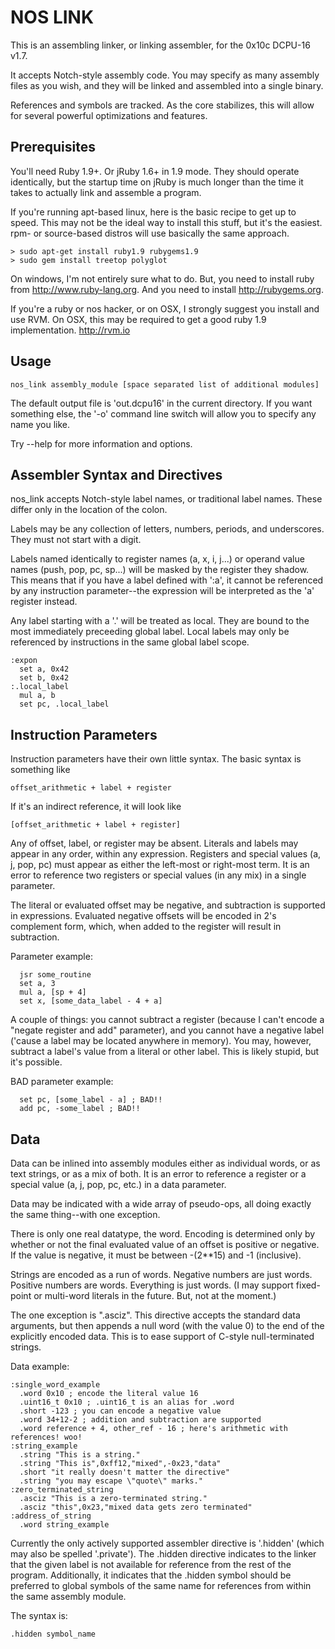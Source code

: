 NOS LINK
========

This is an assembling linker, or linking assembler, for the 0x10c DCPU-16 v1.7.

It accepts Notch-style assembly code. You may specify as many assembly files as you wish, and they will be linked and assembled into a single binary.

References and symbols are tracked. As the core stabilizes, this will allow for several powerful optimizations and features.


Prerequisites
-------------
You'll need Ruby 1.9+. Or jRuby 1.6+ in 1.9 mode. They should operate identically, but the startup time on jRuby is much longer than the time it takes to actually link and assemble a program.

If you're running apt-based linux, here is the basic recipe to get up to speed. This may not be the ideal way to install this stuff, but it's the easiest. rpm- or source-based distros will use basically the same approach.

    > sudo apt-get install ruby1.9 rubygems1.9
    > sudo gem install treetop polyglot

On windows, I'm not entirely sure what to do. But, you need to install ruby from http://www.ruby-lang.org. And you need to install http://rubygems.org.

If you're a ruby or nos hacker, or on OSX, I strongly suggest you install and use RVM. On OSX, this may be required to get a good ruby
1.9 implementation. http://rvm.io


Usage
-----

```
nos_link assembly_module [space separated list of additional modules]
```

The default output file is 'out.dcpu16' in the current directory. If you want something else, the '-o' command line switch will allow you to specify any name you like.

Try --help for more information and options.


Assembler Syntax and Directives
------------------------------

nos_link accepts Notch-style label names, or traditional label names. These differ only in the location of the colon.

Labels may be any collection of letters, numbers, periods, and underscores. They must not start with a digit.

Labels named identically to register names (a, x, i, j...) or operand value names (push, pop, pc, sp...) will be masked by the register they shadow. This means that if you have a label defined with ':a', it cannot be referenced by any instruction parameter--the expression will be interpreted as the 'a' register instead.

Any label starting with a '.' will be treated as local. They are bound to the most immediately preceeding global label. Local labels may only be referenced by instructions in the same global label scope.

```dasm16
:expon
  set a, 0x42
  set b, 0x42
:.local_label
  mul a, b
  set pc, .local_label
```

Instruction  Parameters
-----------------------

Instruction parameters have their own little syntax. The basic syntax is something like

    offset_arithmetic + label + register 

If it's an indirect reference, it will look like

    [offset_arithmetic + label + register]

Any of offset, label, or register may be absent. Literals and labels may appear in any order, within any expression. Registers and special values (a, j, pop, pc) must appear as either the left-most or right-most term. It is an error to reference two registers or special values (in any mix) in a single parameter.

The literal or evaluated offset may be negative, and subtraction is supported in expressions. Evaluated negative offsets will be encoded in 2's complement form, which, when added to the register will result in subtraction. 

Parameter example:

```dasm16
  jsr some_routine
  set a, 3
  mul a, [sp + 4]
  set x, [some_data_label - 4 + a]
```

A couple of things: you cannot subtract a register (because I can't encode a "negate register and add" parameter), and you cannot have a negative label ('cause a label may be located anywhere in memory). You may, however, subtract a label's value from a literal or other label. This is likely stupid, but it's possible.

BAD parameter example:

```dasm16
  set pc, [some_label - a] ; BAD!!
  add pc, -some_label ; BAD!!
```

Data
----

Data can be inlined into assembly modules either as individual words, or as text strings, or as a mix of both. It is an error to reference a register or a special value (a, j, pop, pc, etc.) in a data parameter.

Data may be indicated with a wide array of pseudo-ops, all doing exactly the same thing--with one exception.

There is only one real datatype, the word. Encoding is determined only by whether or not the final evaluated value of an offset is positive or negative. If the value is negative, it must be between -(2**15) and -1 (inclusive).

Strings are encoded as a run of words. Negative numbers are just words. Positive numbers are words. Everything is just words. (I may support fixed-point or multi-word literals in the future. But, not at the moment.)

The one exception is ".asciz". This directive accepts the standard data arguments, but then appends a null word (with the value 0) to the end of the explicitly encoded data. This is to ease support of C-style null-terminated strings.

Data example:

```dasm16
:single_word_example
  .word 0x10 ; encode the literal value 16
  .uint16_t 0x10 ; .uint16_t is an alias for .word
  .short -123 ; you can encode a negative value
  .word 34+12-2 ; addition and subtraction are supported
  .word reference + 4, other_ref - 16 ; here's arithmetic with references! woo!
:string_example
  .string "This is a string."
  .string "This is",0xff12,"mixed",-0x23,"data"
  .short "it really doesn't matter the directive"
  .string "you may escape \"quote\" marks."
:zero_terminated_string
  .asciz "This is a zero-terminated string."
  .asciz "this",0x23,"mixed data gets zero terminated"
:address_of_string
  .word string_example
```

    
Currently the only actively supported assembler directive is '.hidden' (which may also be spelled '.private'). The .hidden directive indicates to the linker that the given label is not available for reference from the rest of the program. Additionally, it indicates that the .hidden symbol should be preferred to global symbols of the same name for references from within the same assembly module.

The syntax is:

```
.hidden symbol_name
```
